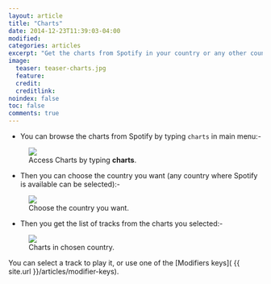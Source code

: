 ```yaml
---
layout: article
title: "Charts"
date: 2014-12-23T11:39:03-04:00
modified:
categories: articles
excerpt: "Get the charts from Spotify in your country or any other country worldwide."
image:
  teaser: teaser-charts.jpg
  feature:
  credit: 
  creditlink:
noindex: false
toc: false
comments: true
---
```


* You can browse the charts from Spotify by typing `charts` in main menu:-

<figure>
	<img src="{{ site.url }}/images/charts1.jpg"></a>
	<figcaption>Access Charts by typing <b>charts</b>.</figcaption>
</figure>

* Then you can choose the country you want (any country where Spotify is available can be selected):-

<figure>
	<img src="{{ site.url }}/images/charts2.jpg"></a>
	<figcaption>Choose the country you want.</figcaption>
</figure>

* Then you get the list of tracks from the charts you selected:-

<figure>
	<img src="{{ site.url }}/images/charts3.jpg"></a>
	<figcaption>Charts in chosen country.</figcaption>
</figure>

You can select a track to play it, or use one of the [Modifiers keys]( {{ site.url }}/articles/modifier-keys).